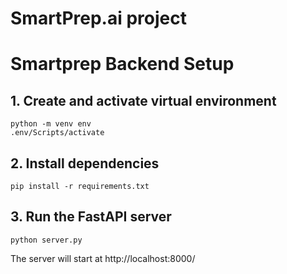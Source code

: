 # SmartPrep.ai project


# Smartprep Backend Setup

## 1. Create and activate virtual environment

```
python -m venv env
.env/Scripts/activate
```

## 2. Install dependencies

```
pip install -r requirements.txt
```

## 3. Run the FastAPI server

```
python server.py
```

The server will start at http://localhost:8000/






